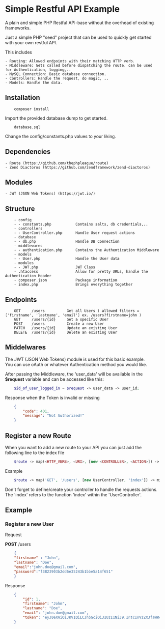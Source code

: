 # Simple Restful API Example
A plain and simple PHP Restful API-base without the overhead of existing frameworks.

Just a simple PHP "seed" project that can be used to quickly get started with your own restful API. 

This includes

    - Routing: Allowed endpoints with their matching HTTP verb.
    - Middleware: Gets called before dispatching the route. can be used for Authentication, logging,..
    - MySQL Connection: Basic database connection.
    - Controllers: Handle the request, do magic, ..
    - Models: Handle the data.

## Installation

```
    composer install
```

Import the provided database dump to get started.
```
    database.sql
```

Change the config/constants.php values to your liking.

## Dependencies

    - Route (https://github.com/thephpleague/route)
    - Zend Diactoros (https://github.com/zendframework/zend-diactoros)

## Modules

    - JWT (JSON Web Tokens) (https://jwt.io/)

## Structure

```
    - config
    - - constants.php           Contains salts, db credentials,..
    - controllers
    - - UserController.php      Handle User request actions
    - database
    - - db.php                  Handle DB Connection
    - middlewares
    - - authentication.php      Contains the Authentication Middleware
    - models
    - - User.php                Handle the User data
    - modules
    - - JWT.php                 JWT Class
    - .htaccess                 Allow for pretty URLs, handle the Authentication Header
    - composer.json             Package information
    - index.php                 Brings everything together
```

## Endpoints

```
    GET     /users          Get all Users ( allowed filters = ['firstname', 'lastname', 'email'] ex. /users?firstname=john )  
    GET     /users/{id}     Get a specific User  
    POST    /users          Create a new User  
    PATCH   /users/{id}     Update an existing User   
    DELETE  /users/{id}     Delete an existing User  
```

## Middelwares

The JWT (JSON Web Tokens) module is used for this basic example.  
You can use oAuth or whatever Authentication method you would like.  

After passing the Middleware, the 'user_data' will be available in the **$request** variable and can be accessed like this:

```php
    $id_of_user_logged_in = $request -> user_data -> user_id;
```

Response when the Token is invalid or missing
```json
    {
        "code": 401,
        "message": "Not Authorized!"
    }
``` 

## Register a new Route

When you want to add a new route to your API you can just add the following line to the index file

```php
    $route -> map(<HTTP_VERB>, <URI>, [new <CONTROLLER>, <ACTION>]) -> middleware(<MIDDLEWARE>);
```

Example
```php
    $route -> map('GET', '/users', [new UserController, 'index']) -> middleware($authentication);
```


Don't forget to define/create your controller to handle the requests actions. The 'index' refers to the function 'index' within the 'UserController'.

## Example

### Register a new User

Request

**POST** /users

```json
    {
	"firstname" : "John",
	"lastname": "Doe",
	"email":"john.doe@gmail.com",
	"password":"f3823903b2dd6e35243b1bbe5a14f651"
    }
```

Response
```json
    {
        "id": 1,
        "firstname": "John",
        "lastname": "Doe",
        "email": "john.doe@gmail.com",
        "token": "eyJ0eXAiOiJKV1QiLCJhbGciOiJIUzI1NiJ9.IntcInVzZXJfaWRcIjoxfSI.irxM5UgwU5885UHSyXWEv45KYcdw1RRh6NKqZwW6goE"
    }
```

### 
